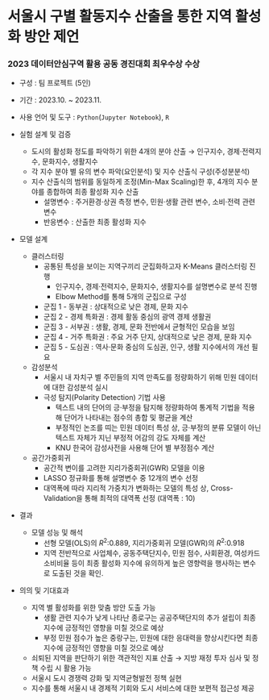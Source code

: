 # **서울시 구별 활동지수 산출을 통한 지역 활성화 방안 제언**

### **2023 데이터안심구역 활용 공동 경진대회 최우수상 수상**

- 구성 : 팀 프로젝트 (5인)
- 기간 : 2023.10. ~ 2023.11.
- 사용 언어 및 도구 : `Python`(`Jupyter Notebook`), `R`
- 실험 설계 및 검증
    - 도시의 활성화 정도를 파악하기 위한 4개의 분야 산출 
      → 인구지수, 경제·전력지수, 문화지수, 생활지수
    - 각 지수 분야 별 유의 변수 파악(요인분석) 및 지수 산출식 구성(주성분분석)
    - 지수 산출식의 범위를 동일하게 조정(Min-Max Scaling)한 후,  4개의 지수 분야를 종합하여 최종 활성화 지수 산출
        - 설명변수 : 주거환경·상권 측정 변수, 민원·생활 관련 변수, 소비·전력 관련 변수
        - 반응변수 : 산출한 최종 활성화 지수
- 모델 설계
    - 클러스터링
        - 공통된 특성을 보이는 지역구끼리 군집화하고자 K-Means 클러스터링 진행
          - 인구지수, 경제·전력지수, 문화지수, 생활지수를 설명변수로 분석 진행
          - Elbow Method를 통해 5개의 군집으로 구성
        - 군집 1 - 동부권 : 상대적으로 낮은 경제, 문화 지수
        - 군집 2 - 경제 특화권 : 경제 활동 중심의 광역 경제 생활권
        - 군집 3 - 서부권 : 생활, 경제, 문화 전반에서 균형적인 모습을 보임
        - 군집 4 - 거주 특화권 : 주요 거주 단지, 상대적으로 낮은 경제, 문화 지수
        - 군집 5 - 도심권 : 역사·문화 중심의 도심권, 인구, 생활 지수에서의 개선 필요
    - 감성분석
        - 서울시 내 자치구 별 주민들의 지역 만족도를 정량화하기 위해 민원 데이터에 대한 감성분석 실시
        - 극성 탐지(Polarity Detection) 기법 사용
            - 텍스트 내의 단어의 긍·부정을 탐지해 정량화하여 통계적 기법을 적용해 단어가 나타내는 점수의 총합 및 평균을 계산
            - 부정적인 논조를 띠는 민원 데이터 특성 상, 긍·부정의 분류 모델이 아닌 텍스트 자체가 지닌 부정적 어감의 강도 자체를 계산
            - KNU 한국어 감성사전을 사용해 단어 별 부정점수 계산
    - 공간가중회귀
        - 공간적 변이를 고려한 지리가중회귀(GWR) 모델을 이용
        - LASSO 정규화를 통해 설명변수 중 12개의 변수 선정
        - 대역폭에 따라 지리적 가중치가 변화하는 모델의 특성 상, Cross-Validation을 통해 최적의 대역폭 선정 (대역폭 : 10)
- 결과
    - 모델 성능 및 해석
        - 선형 모델(OLS)의 $R^2$:0.889, 지리가중회귀 모델(GWR)의 $R^2$:0.918
        - 지역 전반적으로 사업체수, 공동주택단지수, 민원 점수, 사회환경, 여성카드소비비율 등이 최종 활성화 지수에 유의하게 높은 영향력을 행사하는 변수로 도출된 것을 확인.
        
- 의의 및 기대효과
    - 지역 별 활성화를 위한 맞춤 방안 도출 가능
        - 생활 관련 지수가 낮게 나타난 종로구는 공공주택단지의 추가 설립이 최종 지수에 긍정적인 영향을 미칠 것으로 예상
        - 부정 민원 점수가 높은 중랑구는, 민원에 대한 응대력을 향상시킨다면 최종 지수에 긍정적인 영향을 미칠 것으로 예상
    - 쇠퇴된 지역을 판단하기 위한 객관적인 지표 산출 → 지방 재정 투자 심사 및 정책 수립 시 활용 가능
    - 서울시 도시 경쟁력 강화 및 지역균형발전 정책 실현
    - 지수를 통해 서울시 내 경제적 기회와 도시 서비스에 대한 보편적 접근성 제공
